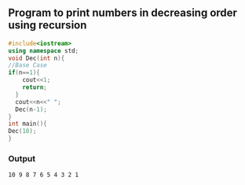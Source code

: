 
## Program to print numbers in decreasing order using recursion
```cpp
#include<iostream>
using namespace std;
void Dec(int n){
//Base Case
if(n==1){ 
    cout<<1;
    return;
  }
  cout<<n<<" ";
  Dec(n-1);
}
int main(){
Dec(10);
}
```
### Output
```
10 9 8 7 6 5 4 3 2 1
```
